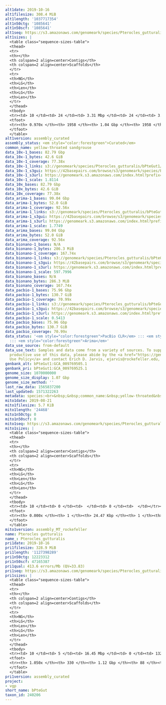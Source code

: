 ```yaml
---
alt1date: 2019-10-16
alt1filesize: 308.4 MiB
alt1length: '1037717354'
alt1n50ctg: '1085641'
alt1n50scf: '1085641'
alt1seq: https://s3.amazonaws.com/genomeark/species/Pterocles_gutturalis/bPteGut1/assembly_curated/bPteGut1.alt.cur.20191016.fasta.gz
alt1sizes: |
  <table class="sequence-sizes-table">
  <thead>
  <tr>
  <th></th>
  <th colspan=2 align=center>Contigs</th>
  <th colspan=2 align=center>Scaffolds</th>
  </tr>
  <tr>
  <th>NG</th>
  <th>LG</th>
  <th>Len</th>
  <th>LG</th>
  <th>Len</th>
  </tr>
  </thead>
  <tbody>
  <tr><td> 10 </td><td> 24 </td><td> 3.31 Mbp </td><td> 24 </td><td> 3.31 Mbp </td></tr><tr><td> 20 </td><td> 63 </td><td> 2.38 Mbp </td><td> 63 </td><td> 2.38 Mbp </td></tr><tr><td> 30 </td><td> 113 </td><td> 1.91 Mbp </td><td> 113 </td><td> 1.91 Mbp </td></tr><tr><td> 40 </td><td> 176 </td><td> 1.50 Mbp </td><td> 176 </td><td> 1.50 Mbp </td></tr><tr style="background-color:#cccccc;"><td> 50 </td><td> 261 </td><td> 1.09 Mbp </td><td> 261 </td><td> 1.09 Mbp </td></tr><tr><td> 60 </td><td> 374 </td><td> 0.83 Mbp </td><td> 374 </td><td> 0.83 Mbp </td></tr><tr><td> 70 </td><td> 523 </td><td> 0.62 Mbp </td><td> 523 </td><td> 0.62 Mbp </td></tr><tr><td> 80 </td><td> 731 </td><td> 418.04 Kbp </td><td> 731 </td><td> 418.04 Kbp </td></tr><tr><td> 90 </td><td> 1087 </td><td> 203.60 Kbp </td><td> 1087 </td><td> 203.60 Kbp </td></tr><tr><td> 100 </td><td> 0 </td><td>  </td><td> 0 </td><td>  </td></tr></tbody>
  <tfoot>
  <tr><th> 0.970x </th><th> 1958 </th><th> 1.04 Gbp </th><th> 1958 </th><th> 1.04 Gbp </th></tr>
  </tfoot>
  </table>
alt1version: assembly_curated
assembly_status: <em style="color:forestgreen">Curated</em>
common_name: yellow-throated sandgrouse
data_10x-1_bases: 82.79 Gbp
data_10x-1_bytes: 42.6 GiB
data_10x-1_coverage: 77.38x
data_10x-1_links: s3://genomeark/species/Pterocles_gutturalis/bPteGut1/genomic_data/10x/<br>
data_10x-1_s3gui: https://42basepairs.com/browse/s3/genomeark/species/Pterocles_gutturalis/bPteGut1/genomic_data/10x/
data_10x-1_s3url: https://genomeark.s3.amazonaws.com/index.html?prefix=species/Pterocles_gutturalis/bPteGut1/genomic_data/10x/
data_10x-1_scale: 1.8114
data_10x_bases: 82.79 Gbp
data_10x_bytes: 42.6 GiB
data_10x_coverage: 77.38x
data_arima-1_bases: 99.04 Gbp
data_arima-1_bytes: 52.0 GiB
data_arima-1_coverage: 92.56x
data_arima-1_links: s3://genomeark/species/Pterocles_gutturalis/bPteGut1/genomic_data/arima/<br>
data_arima-1_s3gui: https://42basepairs.com/browse/s3/genomeark/species/Pterocles_gutturalis/bPteGut1/genomic_data/arima/
data_arima-1_s3url: https://genomeark.s3.amazonaws.com/index.html?prefix=species/Pterocles_gutturalis/bPteGut1/genomic_data/arima/
data_arima-1_scale: 1.7749
data_arima_bases: 99.04 Gbp
data_arima_bytes: 52.0 GiB
data_arima_coverage: 92.56x
data_bionano-1_bases: N/A
data_bionano-1_bytes: 286.3 MiB
data_bionano-1_coverage: 167.74x
data_bionano-1_links: s3://genomeark/species/Pterocles_gutturalis/bPteGut1/genomic_data/bionano/<br>
data_bionano-1_s3gui: https://42basepairs.com/browse/s3/genomeark/species/Pterocles_gutturalis/bPteGut1/genomic_data/bionano/
data_bionano-1_s3url: https://genomeark.s3.amazonaws.com/index.html?prefix=species/Pterocles_gutturalis/bPteGut1/genomic_data/bionano/
data_bionano-1_scale: 597.7996
data_bionano_bases: N/A
data_bionano_bytes: 286.3 MiB
data_bionano_coverage: 167.74x
data_pacbio-1_bases: 75.96 Gbp
data_pacbio-1_bytes: 130.7 GiB
data_pacbio-1_coverage: 70.99x
data_pacbio-1_links: s3://genomeark/species/Pterocles_gutturalis/bPteGut1/genomic_data/pacbio/<br>
data_pacbio-1_s3gui: https://42basepairs.com/browse/s3/genomeark/species/Pterocles_gutturalis/bPteGut1/genomic_data/pacbio/
data_pacbio-1_s3url: https://genomeark.s3.amazonaws.com/index.html?prefix=species/Pterocles_gutturalis/bPteGut1/genomic_data/pacbio/
data_pacbio-1_scale: 0.5413
data_pacbio_bases: 75.96 Gbp
data_pacbio_bytes: 130.7 GiB
data_pacbio_coverage: 70.99x
data_status: '<em style="color:forestgreen">PacBio CLR</em> ::: <em style="color:forestgreen">10x</em>
  ::: <em style="color:forestgreen">Arima</em>'
data_use_source: from-default
data_use_text: Samples and data come from a variety of sources. To support fair and
  productive use of this data, please abide by the <a href="https://genome10k.soe.ucsc.edu/data-use-policies/">Data
  Use Policy</a> and contact Erich D. Jarvis, ejarvis@rockefeller.edu, with any questions.
genbank_alt: bPteGut1:GCA_009769505.1
genbank_pri: bPteGut1:GCA_009769525.1
genome_size: 1070000000
genome_size_display: 1.07 Gbp
genome_size_method: ''
last_raw_data: 1565837200
last_updated: 1571322263
metadata: species:<br>&nbsp;&nbsp;common_name:&nbsp;yellow-throated&nbsp;sandgrouse<br>&nbsp;&nbsp;family:<br>&nbsp;&nbsp;&nbsp;&nbsp;name:&nbsp;Pteroclidae<br>&nbsp;&nbsp;genome_size:&nbsp;1070000000<br>&nbsp;&nbsp;genome_size_method:&nbsp;null<br>&nbsp;&nbsp;individuals:<br>&nbsp;&nbsp;-&nbsp;short_name:&nbsp;bPteGut1<br>&nbsp;&nbsp;name:&nbsp;Pterocles&nbsp;gutturalis<br>&nbsp;&nbsp;order:<br>&nbsp;&nbsp;&nbsp;&nbsp;name:&nbsp;Pterocliformes<br>&nbsp;&nbsp;short_name:&nbsp;bPteGut<br>&nbsp;&nbsp;taxon_id:&nbsp;240206<br>&nbsp;&nbsp;project:&nbsp;[&nbsp;vgp&nbsp;]<br>
mito1date: 2019-08-21
mito1filesize: 5.7 KiB
mito1length: '24468'
mito1n50ctg: 0
mito1n50scf: 0
mito1seq: https://s3.amazonaws.com/genomeark/species/Pterocles_gutturalis/bPteGut1/assembly_MT_rockefeller/bPteGut1.MT.20190821.fasta.gz
mito1sizes: |
  <table class="sequence-sizes-table">
  <thead>
  <tr>
  <th></th>
  <th colspan=2 align=center>Contigs</th>
  <th colspan=2 align=center>Scaffolds</th>
  </tr>
  <tr>
  <th>NG</th>
  <th>LG</th>
  <th>Len</th>
  <th>LG</th>
  <th>Len</th>
  </tr>
  </thead>
  <tbody>
  <tr><td> 10 </td><td> 0 </td><td>  </td><td> 0 </td><td>  </td></tr><tr><td> 20 </td><td> 0 </td><td>  </td><td> 0 </td><td>  </td></tr><tr><td> 30 </td><td> 0 </td><td>  </td><td> 0 </td><td>  </td></tr><tr><td> 40 </td><td> 0 </td><td>  </td><td> 0 </td><td>  </td></tr><tr style="background-color:#cccccc;"><td> 50 </td><td> 0 </td><td style="background-color:#ff8888;">  </td><td> 0 </td><td style="background-color:#ff8888;">  </td></tr><tr><td> 60 </td><td> 0 </td><td>  </td><td> 0 </td><td>  </td></tr><tr><td> 70 </td><td> 0 </td><td>  </td><td> 0 </td><td>  </td></tr><tr><td> 80 </td><td> 0 </td><td>  </td><td> 0 </td><td>  </td></tr><tr><td> 90 </td><td> 0 </td><td>  </td><td> 0 </td><td>  </td></tr><tr><td> 100 </td><td> 0 </td><td>  </td><td> 0 </td><td>  </td></tr></tbody>
  <tfoot>
  <tr><th> 0.000x </th><th> 1 </th><th> 24.47 Kbp </th><th> 1 </th><th> 24.47 Kbp </th></tr>
  </tfoot>
  </table>
mito1version: assembly_MT_rockefeller
name: Pterocles gutturalis
name_: Pterocles_gutturalis
pri1date: 2019-10-16
pri1filesize: 328.9 MiB
pri1length: '1127398289'
pri1n50ctg: 12223312
pri1n50scf: 47165387
pri1qual: 413.6 errors/Mb (QV=33.83)
pri1seq: https://s3.amazonaws.com/genomeark/species/Pterocles_gutturalis/bPteGut1/assembly_curated/bPteGut1.pri.cur.20191016.fasta.gz
pri1sizes: |
  <table class="sequence-sizes-table">
  <thead>
  <tr>
  <th></th>
  <th colspan=2 align=center>Contigs</th>
  <th colspan=2 align=center>Scaffolds</th>
  </tr>
  <tr>
  <th>NG</th>
  <th>LG</th>
  <th>Len</th>
  <th>LG</th>
  <th>Len</th>
  </tr>
  </thead>
  <tbody>
  <tr><td> 10 </td><td> 5 </td><td> 16.45 Mbp </td><td> 0 </td><td> 132.92 Mbp </td></tr><tr><td> 20 </td><td> 12 </td><td> 15.57 Mbp </td><td> 1 </td><td> 126.34 Mbp </td></tr><tr><td> 30 </td><td> 19 </td><td> 15.11 Mbp </td><td> 2 </td><td> 83.78 Mbp </td></tr><tr><td> 40 </td><td> 26 </td><td> 14.43 Mbp </td><td> 4 </td><td> 56.69 Mbp </td></tr><tr style="background-color:#cccccc;"><td> 50 </td><td> 34 </td><td style="background-color:#88ff88;"> 12.22 Mbp </td><td> 6 </td><td style="background-color:#88ff88;"> 47.17 Mbp </td></tr><tr><td> 60 </td><td> 44 </td><td> 9.69 Mbp </td><td> 8 </td><td> 43.24 Mbp </td></tr><tr><td> 70 </td><td> 56 </td><td> 7.67 Mbp </td><td> 11 </td><td> 34.03 Mbp </td></tr><tr><td> 80 </td><td> 72 </td><td> 5.66 Mbp </td><td> 15 </td><td> 23.71 Mbp </td></tr><tr><td> 90 </td><td> 96 </td><td> 3.50 Mbp </td><td> 20 </td><td> 18.96 Mbp </td></tr><tr><td> 100 </td><td> 146 </td><td> 1.22 Mbp </td><td> 26 </td><td> 12.13 Mbp </td></tr></tbody>
  <tfoot>
  <tr><th> 1.050x </th><th> 330 </th><th> 1.12 Gbp </th><th> 88 </th><th> 1.13 Gbp </th></tr>
  </tfoot>
  </table>
pri1version: assembly_curated
project:
- vgp
short_name: bPteGut
taxon_id: 240206
---
```

